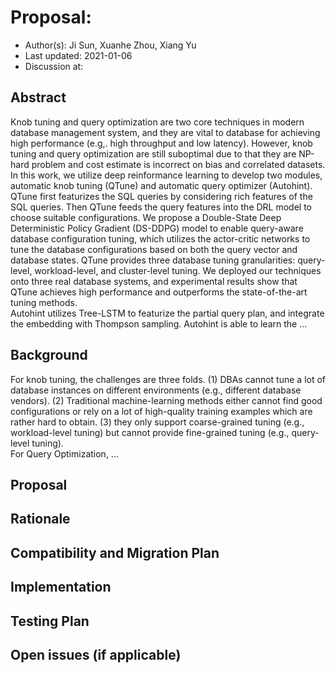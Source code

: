 <!--
This is a template for TiDB's change proposal process, documented [here](./README.md).
-->

# Proposal: <!-- Title -->

- Author(s):     Ji Sun, Xuanhe Zhou, Xiang Yu<!-- Author Name, Co-Author Name, with the link(s) of the GitHub profile page -->
- Last updated:  2021-01-06<!-- Date -->
- Discussion at: <!-- https://github.com/pingcap/tidb/issues/XXX -->

## Abstract
Knob tuning and query optimization are two core techniques in modern database management system, and they are vital to database for achieving high performance (e.g,. high throughput and low latency). However, knob tuning and query optimization are still suboptimal due to that they are NP-hard problem and cost estimate is incorrect on bias and correlated datasets.  In this work, we utilize deep reinformance learning to develop two modules, automatic knob tuning (QTune) and automatic query optimizer (Autohint).  
QTune first featurizes the SQL queries by considering rich features of the SQL queries. Then QTune feeds the query features into the DRL model to choose suitable configurations. We propose a Double-State Deep Deterministic Policy Gradient (DS-DDPG) model to enable query-aware database configuration tuning, which utilizes the actor-critic networks to tune the database configurations based on both the query vector and database states. QTune provides three database tuning granularities: query-level, workload-level, and cluster-level tuning. We deployed our techniques onto three real database systems, and experimental results show that QTune achieves high performance and outperforms the state-of-the-art tuning methods.  
Autohint utilizes Tree-LSTM to featurize the partial query plan, and integrate the embedding with Thompson sampling. Autohint is able to learn the ...

<!--
A short summary of the proposal:
- What is the issue that the proposal aims to solve?
- What needs to be done in this proposal?
- What is the impact of this proposal?
-->

## Background
For knob tuning, the challenges are three folds. (1) DBAs cannot tune a lot of database instances on different environments (e.g., different database vendors). (2) Traditional machine-learning methods either cannot find good configurations or rely on a lot of high-quality training examples which are rather hard to obtain. (3) they only support coarse-grained tuning (e.g., workload-level tuning) but cannot provide fine-grained tuning (e.g., query-level tuning).  
For Query Optimization, ...
<!--
An introduction of the necessary background and the problem being solved by the proposed change:
- The drawback of the current feature and the corresponding use case
- The expected outcome of this proposal.
-->

## Proposal

<!--
A precise statement of the proposed change:
- The new named concepts and a set of metrics to be collected in this proposal (if applicable)
- The overview of the design.
- How it works?
- What needs to be changed to implement this design?
- What may be positively influenced by the proposed change?
- What may be negatively impacted by the proposed change?
-->

## Rationale

<!--
A discussion of alternate approaches and the trade-offs, advantages, and disadvantages of the specified approach:
- How other systems solve the same issue?
- What other designs have been considered and what are their disadvantages?
- What is the advantage of this design compared with other designs?
- What is the disadvantage of this design?
- What is the impact of not doing this?
-->

## Compatibility and Migration Plan

<!--
A discussion of the change with regard to the compatibility issues:
- Does this proposal make TiDB not compatible with the old versions?
- Does this proposal make TiDB not compatible with TiDB tools?
    + [BR](https://github.com/pingcap/br)
    + [DM](https://github.com/pingcap/dm)
    + [Dumpling](https://github.com/pingcap/dumpling)
    + [TiCDC](https://github.com/pingcap/ticdc)
    + [TiDB Binlog](https://github.com/pingcap/tidb-binlog)
    + [TiDB Lightning](https://github.com/pingcap/tidb-lightning)
- If the existing behavior will be changed, how will we phase out the older behavior?
- Does this proposal make TiDB more compatible with MySQL?
- What is the impact(if any) on the data migration:
    + from MySQL to TiDB
    + from TiDB to MySQL
    + from old TiDB cluster to new TiDB cluster
-->

## Implementation

<!--
A detailed description for each step in the implementation:
- Does any former steps block this step?
- Who will do it?
- When to do it?
- How long it takes to accomplish it?
-->

## Testing Plan

<!--
A brief description on how the implementation will be tested. Both integration test and unit test should consider the following things:
- How to ensure that the implementation works as expected?
- How will we know nothing broke?
-->

## Open issues (if applicable)

<!--
A discussion of issues relating to this proposal for which the author does not know the solution. This section may be omitted if there are none.
-->
